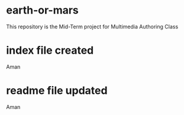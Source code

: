 # earth-or-mars
This repository is the Mid-Term project for Multimedia Authoring Class

# index file created
Aman

# readme file updated
Aman